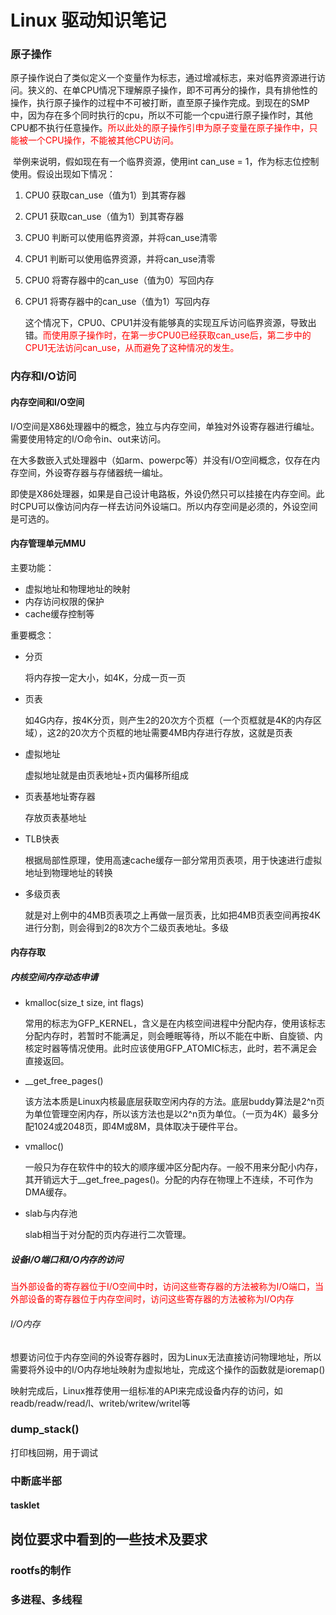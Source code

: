 # Linux 驱动知识笔记

### 原子操作

​		原子操作说白了类似定义一个变量作为标志，通过增减标志，来对临界资源进行访问。狭义的、在单CPU情况下理解原子操作，即不可再分的操作，具有排他性的操作，执行原子操作的过程中不可被打断，直至原子操作完成。到现在的SMP中，因为存在多个同时执行的cpu，所以不可能一个cpu进行原子操作时，其他CPU都不执行任意操作。<font color=red>所以此处的原子操作引申为原子变量在原子操作中，只能被一个CPU操作，不能被其他CPU访问。</font>

​		举例来说明，假如现在有一个临界资源，使用int can_use = 1，作为标志位控制使用。假设出现如下情况：

1. CPU0 获取can_use（值为1）到其寄存器

2. CPU1 获取can_use（值为1）到其寄存器

3. CPU0 判断可以使用临界资源，并将can_use清零

4. CPU1 判断可以使用临界资源，并将can_use清零

5. CPU0 将寄存器中的can_use（值为0）写回内存

6. CPU1 将寄存器中的can_use（值为1）写回内存

   这个情况下，CPU0、CPU1并没有能够真的实现互斥访问临界资源，导致出错。<font color=red>而使用原子操作时，在第一步CPU0已经获取can_use后，第二步中的CPU1无法访问can_use，从而避免了这种情况的发生。</font>

### 内存和I/O访问

#### 内存空间和I/O空间

​	I/O空间是X86处理器中的概念，独立与内存空间，单独对外设寄存器进行编址。需要使用特定的I/O命令in、out来访问。

​	在大多数嵌入式处理器中（如arm、powerpc等）并没有I/O空间概念，仅存在内存空间，外设寄存器与存储器统一编址。

​	即使是X86处理器，如果是自己设计电路板，外设仍然只可以挂接在内存空间。此时CPU可以像访问内存一样去访问外设端口。所以内存空间是必须的，外设空间是可选的。

#### 内存管理单元MMU

主要功能：

- 虚拟地址和物理地址的映射
- 内存访问权限的保护
- cache缓存控制等

重要概念：

- 分页

  将内存按一定大小，如4K，分成一页一页

- 页表

  如4G内存，按4K分页，则产生2的20次方个页框（一个页框就是4K的内存区域），这2的20次方个页框的地址需要4MB内存进行存放，这就是页表

- 虚拟地址

  虚拟地址就是由页表地址+页内偏移所组成

- 页表基地址寄存器

  存放页表基地址

- TLB快表

  根据局部性原理，使用高速cache缓存一部分常用页表项，用于快速进行虚拟地址到物理地址的转换

- 多级页表

  就是对上例中的4MB页表项之上再做一层页表，比如把4MB页表空间再按4K进行分割，则会得到2的8次方个二级页表地址。多级

#### 内存存取

##### 内核空间内存动态申请

- kmalloc(size_t size, int flags)

  常用的标志为GFP_KERNEL，含义是在内核空间进程中分配内存，使用该标志分配内存时，若暂时不能满足，则会睡眠等待，所以不能在中断、自旋锁、内核定时器等情况使用。此时应该使用GFP_ATOMIC标志，此时，若不满足会直接返回。

- __get_free_pages()

  该方法本质是Linux内核最底层获取空闲内存的方法。底层buddy算法是2^n页为单位管理空闲内存，所以该方法也是以2^n页为单位。（一页为4K）最多分配1024或2048页，即4M或8M，具体取决于硬件平台。

- vmalloc()

  一般只为存在软件中的较大的顺序缓冲区分配内存。一般不用来分配小内存，其开销远大于__get_free_pages()。分配的内存在物理上不连续，不可作为DMA缓存。

- slab与内存池

  slab相当于对分配的页内存进行二次管理。

##### 设备I/O端口和I/O内存的访问

​	<font color=red>当外部设备的寄存器位于I/O空间中时，访问这些寄存器的方法被称为I/O端口，当外部设备的寄存器位于内存空间时，访问这些寄存器的方法被称为I/O内存</font>

###### I/O内存

​	想要访问位于内存空间的外设寄存器时，因为Linux无法直接访问物理地址，所以需要将外设中的I/O内存地址映射为虚拟地址，完成这个操作的函数就是ioremap()

​	映射完成后，Linux推荐使用一组标准的API来完成设备内存的访问，如readb/readw/read/l、writeb/writew/writel等

### dump_stack()

打印栈回朔，用于调试

### 中断底半部

#### tasklet

## 岗位要求中看到的一些技术及要求

### rootfs的制作

### 多进程、多线程



